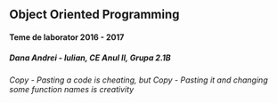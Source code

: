 ## Object Oriented Programming
#### Teme de laborator 2016 - 2017
##### Dana Andrei - Iulian, CE Anul II, Grupa 2.1B
###### Copy - Pasting a code is cheating, but Copy - Pasting it and changing some function names is creativity

